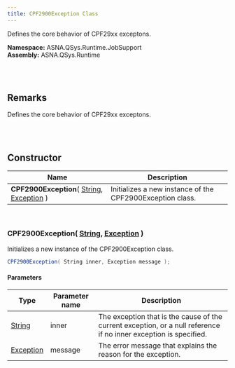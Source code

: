 ```yaml
---
title: CPF2900Exception Class
---
```


Defines the core behavior of CPF29xx exceptons.

**Namespace:** ASNA.QSys.Runtime.JobSupport <br/>
**Assembly:** ASNA.QSys.Runtime

<br>
<br>

## Remarks

Defines the core behavior of CPF29xx exceptons.

[//]: # ($$TODO: Complete the Remarks section.)

<br>
<br>

## Constructor

| Name |  Description 
| --- | --- 
| **CPF2900Exception**( [String](https://docs.microsoft.com/en-us/dotnet/api/system.string), [Exception](https://docs.microsoft.com/en-us/dotnet/api/system.exception) ) | Initializes a new instance of the CPF2900Exception class.

<br>

### CPF2900Exception( [String](https://docs.microsoft.com/en-us/dotnet/api/system.string), [Exception](https://docs.microsoft.com/en-us/dotnet/api/system.exception) )

Initializes a new instance of the CPF2900Exception class.

```cs
CPF2900Exception( String inner, Exception message );
```

#### Parameters

| Type | Parameter name | Description
| --- | --- | ---
| [String](https://docs.microsoft.com/en-us/dotnet/api/system.string) | inner | The exception that is the cause of the current exception, or a null reference if no inner exception is specified. 
| [Exception](https://docs.microsoft.com/en-us/dotnet/api/system.exception) | message | The error message that explains the reason for the exception. 

<br>


<br>
<br>


